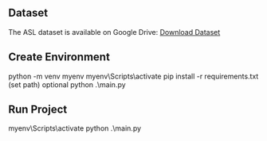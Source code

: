 ## Dataset
The ASL dataset is available on Google Drive: [Download Dataset](https://drive.google.com/drive/folders/1JJAsT6jfaDrJfbAN0opFF_okpy-qUBs6?usp=drive_link)
 
## Create Environment
python -m venv myenv
myenv\Scripts\activate
pip install -r requirements.txt
(set path) optional
﻿python .\main.py 

## Run Project
myenv\Scripts\activate
﻿python .\main.py 

